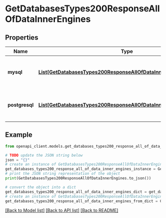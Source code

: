 # GetDatabasesTypes200ResponseAllOfDataInnerEngines


## Properties

Name | Type | Description | Notes
------------ | ------------- | ------------- | -------------
**mysql** | [**List[GetDatabasesTypes200ResponseAllOfDataInnerEnginesMysqlInner]**](GetDatabasesTypes200ResponseAllOfDataInnerEnginesMysqlInner.md) | Pricing details for MySQL Managed Databases. | [optional] 
**postgresql** | [**List[GetDatabasesTypes200ResponseAllOfDataInnerEnginesMysqlInner]**](GetDatabasesTypes200ResponseAllOfDataInnerEnginesMysqlInner.md) | Pricing details for PostgreSQL Managed Databases. | [optional] 

## Example

```python
from openapi_client.models.get_databases_types200_response_all_of_data_inner_engines import GetDatabasesTypes200ResponseAllOfDataInnerEngines

# TODO update the JSON string below
json = "{}"
# create an instance of GetDatabasesTypes200ResponseAllOfDataInnerEngines from a JSON string
get_databases_types200_response_all_of_data_inner_engines_instance = GetDatabasesTypes200ResponseAllOfDataInnerEngines.from_json(json)
# print the JSON string representation of the object
print(GetDatabasesTypes200ResponseAllOfDataInnerEngines.to_json())

# convert the object into a dict
get_databases_types200_response_all_of_data_inner_engines_dict = get_databases_types200_response_all_of_data_inner_engines_instance.to_dict()
# create an instance of GetDatabasesTypes200ResponseAllOfDataInnerEngines from a dict
get_databases_types200_response_all_of_data_inner_engines_from_dict = GetDatabasesTypes200ResponseAllOfDataInnerEngines.from_dict(get_databases_types200_response_all_of_data_inner_engines_dict)
```
[[Back to Model list]](../README.md#documentation-for-models) [[Back to API list]](../README.md#documentation-for-api-endpoints) [[Back to README]](../README.md)


